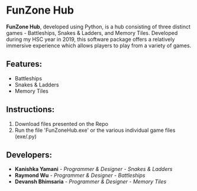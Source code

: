 # FunZone Hub
**FunZone Hub**, developed using Python, is a hub consisting of three distinct games - Battleships, Snakes & Ladders, and Memory Tiles. Developed during my HSC year in 2019, this software package offers a relatively immersive experience which allows players to play from a variety of games.
## Features:  
- Battleships
- Snakes & Ladders
- Memory Tiles
## Instructions:
1. Download files presented on the Repo
2. Run the file 'FunZoneHub.exe' or the various individual game files (exe/.py)
## Developers:
- **Kanishka Yamani** - *Programmer & Designer - Snakes & Ladders*
- **Raymond Wu** - *Programmer & Designer - Battleships*
- **Devansh Bhimsaria** - *Programmer & Designer - Memory Tiles*
